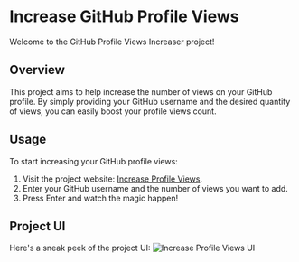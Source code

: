 # Increase GitHub Profile Views

Welcome to the GitHub Profile Views Increaser project!

## Overview

This project aims to help increase the number of views on your GitHub profile. By simply providing your GitHub username and the desired quantity of views, you can easily boost your profile views count.

## Usage

To start increasing your GitHub profile views:
1. Visit the project website: [Increase Profile Views](https://increase-profile-views.vercel.app).
2. Enter your GitHub username and the number of views you want to add.
3. Press Enter and watch the magic happen!

## Project UI

Here's a sneak peek of the project UI:
![Increase Profile Views UI](https://github.com/ZAINKHAN25/Increase-Profile-Views/assets/121414309/02fea562-7768-4c05-a5f5-75ee84cbe309)

